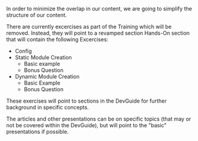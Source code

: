 In order to minimize the overlap in our content, we are going to simplify the structure of our content.

There are currently excercises as part of the Training which will be removed. Instead, they will point to a revamped section Hands-On section that will contain the following Excercises:

* Config
* Static Module Creation
  - Basic example
  - Bonus Question
* Dynamic Module Creation
  - Basic Example
  - Bonus Question

These exercises will point to sections in the DevGuide for further background in specific concepts.

The articles and other presentations can be on specific topics (that may or not be covered within the DevGuide), but will point to the "basic" presentations if possible.
